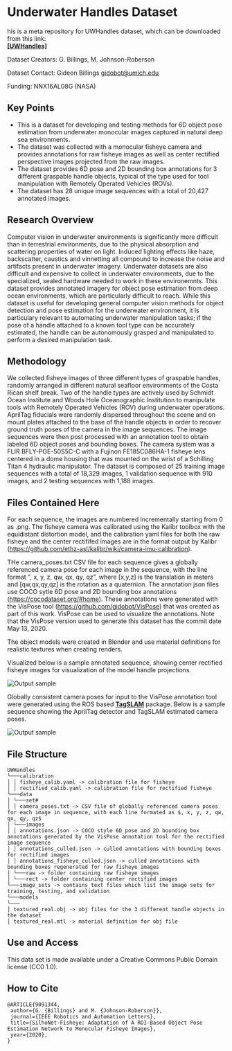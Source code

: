 # Underwater Handles Dataset

his is a meta repository for UWHandles dataset, which can be downloaded from this link:  
[**[UWHandles]**](https://deepblue.lib.umich.edu/data/concern/data_sets/c821gk19x?locale=en)

Dataset Creators: G. Billings, M. Johnson-Roberson

Dataset Contact: Gideon Billings gidobot@umich.edu

Funding: NNX16AL08G (NASA)

## Key Points

- This is a dataset for developing and testing methods for 6D object pose estimation from underwater monocular images captured in natural deep sea environments.
- The dataset was collected with a monocular fisheye camera and provides annotations for raw fisheye images as well as center rectified perspective images projected from the raw images.
- The dataset provides 6D pose and 2D bounding box annotations for 3 different graspable handle objects, typical of the type used for tool manipulation with Remotely Operated Vehicles (ROVs).
- The dataset has 28 unique image sequences with a total of 20,427 annotated images.

## Research Overview

Computer vision in underwater environments is significantly more difficult than in terrestrial environments, due to the physical absorption and scattering properties of water on light. Induced lighting effects like haze, backscatter, caustics and vinnetting all compound to increase the noise and artifacts present in underwater imagery. Underwater datasets are also difficult and expensive to collect in underwater environments, due to the specialized, sealed hardware needed to work in these environemnts. This dataset provides annotated imagery for object pose estimation from deep ocean environments, which are particularly difficult to reach. While this dataset is useful for developing general computer vision methods for object detection and pose estimation for the underwater environment, it is particulary relevant to automating underwater manipulation tasks; if the pose of a handle attached to a known tool type can be accurately estimated, the handle can be autonomously grasped and manipulated to perform a desired manipulation task.

## Methodology

We collected fisheye images of three different types of graspable handles, randomly arranged in different natural seafloor environments of the Costa Rican shelf break. Two of the handle types are actively used by Schmidt Ocean Institute and Woods Hole Oceanographic Institution to manipulate tools with Remotely Operated Vehicles (ROV) during underwater operations. AprilTag fiducials were randomly dispersed throughout the scene and on mount plates attached to the base of the handle objects in order to recover ground truth poses of the camera in the image sequences. The image sequences were then post processed with an annotation tool to obtain labeled 6D object poses and bounding boxes. The camera system was a FLIR BFLY-PGE-50S5C-C with a Fujinon FE185C086HA-1 fisheye lens centered in a dome housing that was mounted on the wrist of a Schilling Titan 4 hydraulic manipulator. The dataset is composed of 25 training image sequences with a total of 18,329 images, 1 validation sequence with 910 images, and 2 testing sequences with 1,188 images.

## Files Contained Here

For each sequence, the images are numbered incrementally starting from 0 as .png. The fisheye camera was calibrated using the Kalibr toolbox with the equidistant distortion model, and the calibration yaml files for both the raw fisheye and the center rectififed images are in the format output by Kalibr (https://github.com/ethz-asl/kalibr/wiki/camera-imu-calibration).

THe camera_poses.txt CSV file for each sequence gives a globally referenced camera pose for each image in the sequence, with the line format ", x, y, z, qw, qx, qy, qz", where [x,y,z] is the translation in meters and [qw,qx,qy,qz] is the rotation as a quaternion. The annotation json files use COCO sytle 6D pose and 2D bounding box annotations (https://cocodataset.org/#home). These annotations were generated with the VisPose tool (https://github.com/gidobot/VisPose) that was created as part of this work. VisPose can be used to visualize the annotations. Note that the VisPose version used to generate this dataset has the commit date May 13, 2020.

The object models were created in Blender and use material definitions for realistic textures when creating renders.

Visualized below is a sample annotated sequence, showing center rectified fisheye images for visualization of the model handle projections.

![Output sample](https://github.com/gidobot/gifs/raw/master/VisPose_Reviewer.gif)

Globally consistent camera poses for input to the VisPose annotation tool were generated using the ROS based [**TagSLAM**](https://berndpfrommer.github.io/tagslam_web/) package. Below is a sample sequence showing the AprilTag detector and TagSLAM estimated camera poses.

![Output sample](https://github.com/gidobot/gifs/raw/master/VisPose_AprilSLAM.gif)

## File Structure
 ```
UWHandles
└───calibration
│ │ fisheye_calib.yaml -> calibration file for fisheye
│ │ rectified_calib.yaml -> calibration file for rectified fisheye
└───data
│ └───set#
│ │ camera_poses.txt -> CSV file of globally referenced camera poses for each image in sequence, with each line formated as $, x, y, z, qw, qx, qy, qz$
│ └───images
│ │ annotations.json -> COCO style 6D pose and 2D bounding box annotations generated by the VisPose annotation tool for the rectified image sequence
│ │ annotations_culled.json -> culled annotations with bounding boxes for rectified images
│ │ annotations_fisheye_culled.json -> culled annotations with bounding boxes regenerated for raw fisheye images
│ └───raw -> folder containing raw fisheye images
│ └───rect -> folder containing center rectified images
└───image_sets -> contains text files which list the image sets for training, testing, and validation
└───models
└───
│ textured_real.obj -> obj files for the 3 different handle objects in the dataset
│ textured_real.mtl -> material definition for obj file
```
## Use and Access

This data set is made available under a Creative Commons Public Domain license (CC0 1.0).

## How to Cite
```
@ARTICLE{9091344,
 author={G. {Billings} and M. {Johnson-Roberson}},
 journal={IEEE Robotics and Automation Letters},
 title={SilhoNet-Fisheye: Adaptation of A ROI-Based Object Pose Estimation Network to Monocular Fisheye Images},
 year={2020},
}
```

